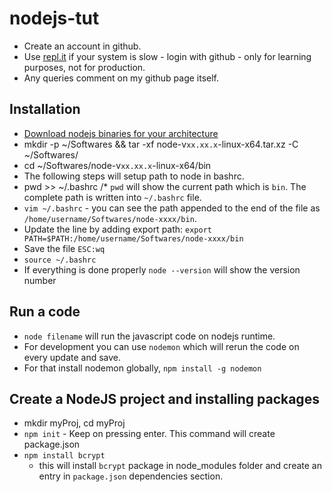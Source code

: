 # nodejs-tut
- Create an account in github.
- Use [repl.it](https://repl.it/) if your system is slow - login with github - only for learning purposes, not for production.
- Any queries comment on my github page itself.

## Installation
- [Download nodejs binaries for your architecture](https://nodejs.org/en/download/)
- mkdir -p ~/Softwares && tar -xf node-v`xx.xx.x`-linux-x64.tar.xz -C ~/Softwares/
- cd ~/Softwares/node-v`xx.xx.x`-linux-x64/bin
- The following steps will setup path to node in bashrc.
- pwd >> ~/.bashrc /* `pwd` will show the current path which is `bin`. The complete path is written into `~/.bashrc` file.
- `vim ~/.bashrc` - you can see the path appended to the end of the file as `/home/username/Softwares/node-xxxx/bin`.
- Update the line by adding export path: `export PATH=$PATH:/home/username/Softwares/node-xxxx/bin`
- Save the file `ESC:wq`
- `source ~/.bashrc`
- If everything is done properly `node --version` will show the version number

## Run a code
- `node filename` will run the javascript code on nodejs runtime.
- For development you can use `nodemon` which will rerun the code on every update and save.
- For that install nodemon globally, `npm install -g nodemon` 

## Create a NodeJS project and installing packages
- mkdir myProj, cd myProj
- `npm init` - Keep on pressing enter. This command will create package.json
- `npm install bcrypt`
    - this will install `bcrypt` package in node_modules folder and create an entry in `package.json` dependencies section.
